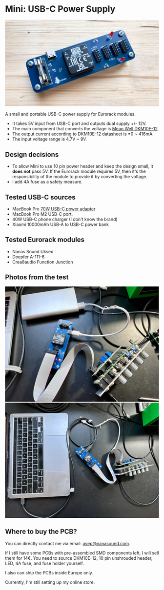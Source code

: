# Mini: USB-C Power Supply

![Mini](IMG_6458.jpeg)

A small and portable USB-C power supply for Eurorack modules.

- It takes 5V input from USB-C port and outputs dual supply +/- 12V.
- The main component that converts the voltage is [Mean Well DKM10E-12](https://www.meanwell-web.com/en-gb/dc-dc-converter-pcb-mount-input-4-7-9vdc-dual-dkm10e--12).
- The output current according to DKM10E-12 datasheet is ±0 ~ 416mA.
- The input voltage range is 4.7V ~ 9V.

## Design decisions

- To allow Mini to use 10 pin power header and keep the design small, it **does not** pass 5V. If the Eurorack module requires 5V, then it's the responsibility of the module to provide it by converting the voltage.
- I add 4A fuse as a safety measure.

## Tested USB-C sources

- MacBook Pro [70W USB-C power adapter](https://www.apple.com/shop/product/MXN53AM/A)
- MacBook Pro M2 USB-C port.
- 40W USB-C phone charger (I don't know the brand)
- Xiaomi 10000mAh USB-A to USB-C power bank

## Tested Eurorack modules

- Nanas Sound Uksed
- Doepfer A-111-6
- Crea8audio Function Junction

## Photos from the test

![Power bank test](IMG_6454.jpeg)
![Laptop test](IMG_6455.jpeg)

## Where to buy the PCB?

You can directly contact me via email: [asep@nanasound.com](mailto:asep@nanasound.com).

If I still have some PCBs with pre-assembled SMD components left, I will sell them for 14€. You need to source DKM10E-12, 10 pin unshrouded header, LED, 4A fuse, and fuse holder yourself.

I also can ship the PCBs inside Europe only.

Currently, I'm still setting up my online store.
